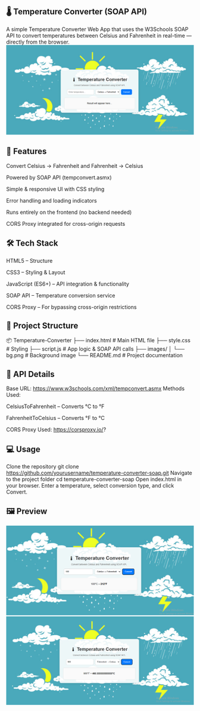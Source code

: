 ## 🌡 Temperature Converter (SOAP API)
A simple Temperature Converter Web App that uses the W3Schools SOAP API to convert temperatures between Celsius and Fahrenheit in real-time — directly from the browser.
![App Preview](./images/AppPreview.png)

## 🚀 Features
Convert Celsius → Fahrenheit and Fahrenheit → Celsius

Powered by SOAP API (tempconvert.asmx)

Simple & responsive UI with CSS styling

Error handling and loading indicators

Runs entirely on the frontend (no backend needed)

CORS Proxy integrated for cross-origin requests

## 🛠️ Tech Stack
HTML5 – Structure

CSS3 – Styling & Layout

JavaScript (ES6+) – API integration & functionality

SOAP API – Temperature conversion service

CORS Proxy – For bypassing cross-origin restrictions

## 📂 Project Structure
📦 Temperature-Converter
├── index.html       # Main HTML file
├── style.css        # Styling
├── script.js        # App logic & SOAP API calls
├── images/
│   └── bg.png       # Background image
└── README.md        # Project documentation

## 🔗 API Details
Base URL:
https://www.w3schools.com/xml/tempconvert.asmx
Methods Used:

CelsiusToFahrenheit – Converts °C to °F

FahrenheitToCelsius – Converts °F to °C

CORS Proxy Used:
https://corsproxy.io/?

## 💻 Usage
Clone the repository
git clone https://github.com/yourusername/temperature-converter-soap.git
Navigate to the project folder
cd temperature-converter-soap
Open index.html in your browser.
Enter a temperature, select conversion type, and click Convert.

## 🖼 Preview
![App Preview](./images/Celcius-to-Farenheit.png)
![App Preview](./images/Farenheit-to-Celcius.png)

